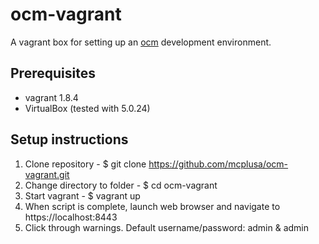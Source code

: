 # ocm-vagrant
A vagrant box for setting up an [ocm](https://github.com/aworley/ocm) development environment.

## Prerequisites
* vagrant 1.8.4
* VirtualBox (tested with 5.0.24)

## Setup instructions
1. Clone repository - $ git clone https://github.com/mcplusa/ocm-vagrant.git
2. Change directory to folder - $ cd ocm-vagrant
3. Start vagrant - $ vagrant up
4. When script is complete, launch web browser and navigate to https://localhost:8443
5. Click through warnings.  Default username/password: admin & admin
